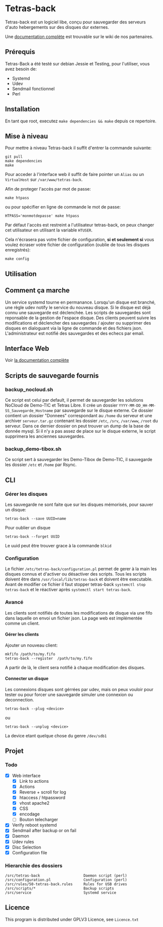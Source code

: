 # Tetras-back

Tetras-back est un logiciel libe, conçu pour sauvegarder des serveurs d'auto
hebergements sur des disques dur externes.


Une [documentation complète](http://documentation.demo-tic.org/service_oel:systeme_de_sauvegardes) est trouvable sur le wiki de nos partenaires.

## Prérequis

Tetras-Back a été testé sur debian Jessie et Testing, pour l'utiliser, vous
avez besoin de:

+ Systemd
+ Udev
+ Sendmail fonctionnel
+ Perl


## Installation

En tant que root, executez `make dependencies && make` depuis ce repertoire.

## Mise à niveau

Pour mettre à niveau Tetras-back il suffit d'entrer la commande suivante:

    git pull
    make dependencies
    make

Pour acceder à l'interface web il suffit de faire pointer un `Alias` ou un
`VirtualHost` sur `/var/www/tetras-back`.

Afin de proteger l'accès par mot de passe:

    make htpass

ou pour spécifier en ligne de commande le mot de passe:

    HTPASS='monmotdepasse' make htpass

Par défaut l'accès est restreint a l'utilisateur tetras-back, on peux
changer cet utilisateur en utilisant la variable `HTUSER`.

Cela n'écrasera pas votre fichier de configuration, **si et seulement si** vous
voulez écraser votre fichier de configuration (oublie de tous les disques
enregistrés):

    make config

## Utilisation

## Comment ça marche

Un service systemd tourne en permanance. Lorsqu'un disque est branché, une
règle udev notify le service du nouveau disque. Si le disque est déjà connu une
sauvegarde est déclenchée.
Les scripts de sauvegardes sont reponsable de la gestion de l'espace disque.
Des clients peuvent suivre les modifications et déclencher des sauvegardes /
ajouter ou supprimer des disques en dialoguant via la ligne de commande et des
fichiers json.
L'administrateur est notifié des sauvegardes et des echecs par email.

## Interface Web

Voir [la documentation complète](http://documentation.demo-tic.org/service_oel:systeme_de_sauvegardes)

## Scripts de sauvegarde fournis

### backup_nocloud.sh

Ce script est celui par default, il permet de sauvegarder les solutions NoCloud
de Demo-TIC et Tetras Libre. Il crée un dossier
`YYYY-MM-DD_HH-MM-SS_Sauvegarde_Hostname` par sauvegarde sur le disque externe.
Ce dossier contient un dossier "Donnees" correspondant au `/home` du serveur et
une archiver `serveur.tar.gz` contenant les dossier `/etc`, `/srv`, `/var/www`,
`/root` du serveur. Dans ce dernier dossier on peut trouver un dump de la base
de donnée mysql.  Si il n'y a pas assez de place sur le disque externe, le
script supprimera les anciennes sauvegardes.

### backup_demo-tibox.sh

Ce script sert à sauvegarder les Demo-Tibox de Demo-TIC, il sauvegarde les
dossier `/etc` et `/home` par Rsync.

## CLI

### Gérer les disques

Les sauvegarde ne sont faite que sur les disques mémorisés, pour sauver un disque:

    tetras-back --save UUID=name

Pour oublier un disque

    tetras-back --forget UUID

Le uuid peut être trouver grace à la commande `blkid`

### Configuration

Le fichier `/etc/tetras-back/configuration.pl` permet de gerer à la main les
disques connus et d'activer ou désactiver des scripts. Tous les scripts doivent
être dans `/usr/local/lib/tetras-back` et doivent être executable. Avant de
modifier ce fichier il faut stopper tetras-back `systemctl stop tetras-back` et
le réactiver après `systemctl start tetras-back`.

### Avancé

Les clients sont notifiés de toutes les modifications de disque via une fifo
dans laquelle on envoi un fichier json.
La page web est implémentée comme un client.

#### Gérer les clients

Ajouter un nouveau client:

    mkfifo /path/to/my.fifo
    tetras-back --register  /path/to/my.fifo

A partir de là, le client sera notifié à chaque modification des disques.

#### Connecter un disque

Les connexions disques sont gérrées par udev, mais on peux vouloir pour tester
ou pour forcer une sauvegarde simuler une connexion ou deconnection.

    tetras-back --plug <device>

ou

    tetras-back --unplug <device>

La device etant quelque chose du genre `/dev/sdb1`

## Projet

### Todo

+ [x] Web interface
    + [X] Link to actions
    + [X] Actions
    + [X] Reverse + scroll for log
    + [x] htaccess / htpassword
    + [x] vhost apache2
    + [X] CSS
    + [x] encodage
    + [ ] Bouton telecharger
+ [x] Verify reboot systemd
+ [x] Sendmail after backup or on fail
+ [x] Daemon
+ [x] Udev rules
+ [x] Disc Selection
+ [x] Configuration file

### Hierarchie des dossiers

    /src/tetras-back                    Daemon script (perl)
    /src/configuration.pl               Configuration (perl)
    /src/rules/50-tetras-back.rules     Rules for USB drives
    /src/scripts/*                      Backup scripts
    /src/service                        Systemd service



## Licence

This program is distributed under GPLV3 Licence, see `Licence.txt`
